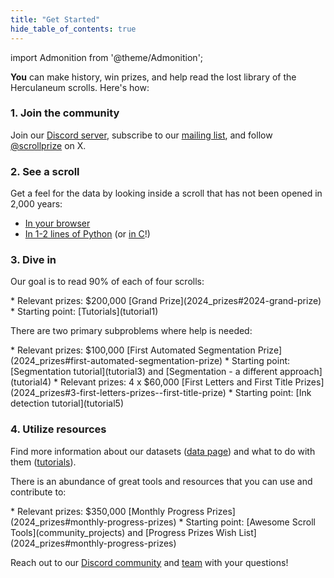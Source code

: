 ```yaml
---
title: "Get Started"
hide_table_of_contents: true
---
```


<head>
  <html data-theme="dark" />

  <meta
    name="description"
    content="A $1,000,000+ machine learning and computer vision competition"
  />

  <meta property="og:type" content="website" />
  <meta property="og:url" content="https://scrollprize.org" />
  <meta property="og:title" content="Vesuvius Challenge" />
  <meta
    property="og:description"
    content="A $1,000,000+ machine learning and computer vision competition"
  />
  <meta
    property="og:image"
    content="https://scrollprize.org/img/social/opengraph.jpg"
  />

  <meta property="twitter:card" content="summary_large_image" />
  <meta property="twitter:url" content="https://scrollprize.org" />
  <meta property="twitter:title" content="Vesuvius Challenge" />
  <meta
    property="twitter:description"
    content="A $1,000,000+ machine learning and computer vision competition"
  />
  <meta
    property="twitter:image"
    content="https://scrollprize.org/img/social/opengraph.jpg"
  />
</head>

import Admonition from '@theme/Admonition';

**You** can make history, win prizes, and help read the lost library of the Herculaneum scrolls. Here's how:

### 1. Join the community

Join our [Discord server](https://discord.gg/V4fJhvtaQn), subscribe to our [mailing list](https://scrollprize.substack.com), and follow [@scrollprize](https://x.com/scrollprize) on X.

### 2. See a scroll

Get a feel for the data by looking inside a scroll that has not been opened in 2,000 years:
* [In your browser](https://dl.ash2txt.org/view/Scroll1)
* [In 1-2 lines of Python](https://github.com/ScrollPrize/vesuvius) (or [in C](https://github.com/ScrollPrize/vesuvius-c)!)

### 3. Dive in

Our goal is to read 90% of each of four scrolls:

<Admonition type="tip" icon="📜" title="Grand Prize">
* Relevant prizes: $200,000 [Grand Prize](2024_prizes#2024-grand-prize)
* Starting point: [Tutorials](tutorial1)
</Admonition>

There are two primary subproblems where help is needed:

<Admonition type="info" icon="⚙️" title="Segmentation">
* Relevant prizes: $100,000 [First Automated Segmentation Prize](2024_prizes#first-automated-segmentation-prize)
* Starting point: [Segmentation tutorial](tutorial3) and [Segmentation - a different approach](tutorial4)
</Admonition>

<Admonition type="info" icon="🖋️" title="Ink Detection">
* Relevant prizes: 4 x $60,000 [First Letters and First Title Prizes](2024_prizes#3-first-letters-prizes--first-title-prize)
* Starting point: [Ink detection tutorial](tutorial5)
</Admonition>

### 4. Utilize resources

Find more information about our datasets ([data page](data)) and what to do with them ([tutorials](tutorial1)).

There is an abundance of great tools and resources that you can use and contribute to:

<Admonition type="danger" icon="🌎" title="Open Source">
* Relevant prizes: $350,000 [Monthly Progress Prizes](2024_prizes#monthly-progress-prizes)
* Starting point: [Awesome Scroll Tools](community_projects) and [Progress Prizes Wish List](2024_prizes#monthly-progress-prizes)
</Admonition>

Reach out to our [Discord community](https://discord.gg/V4fJhvtaQn) and [team](mailto:team@scrollprize.org) with your questions!

<!-- cloud image https://github.com/ScrollPrize/cloud-image -->
<!-- cloud credits (link to form to apply for them) -->
<!-- Minecraft -->

<!--
2min intro videos:
intro - where we are
ink detection
segmentation
virtual unwrapping/2023 GP
scroll walking tour
-->